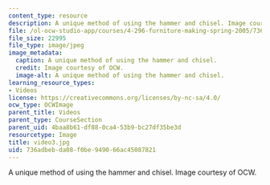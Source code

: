 ```yaml
---
content_type: resource
description: A unique method of using the hammer and chisel. Image courtesy of OCW.
file: /ol-ocw-studio-app/courses/4-296-furniture-making-spring-2005/736adbebda08f0be949066ac45087821_video3.jpg
file_size: 22995
file_type: image/jpeg
image_metadata:
  caption: A unique method of using the hammer and chisel.
  credit: Image courtesy of OCW.
  image-alt: A unique method of using the hammer and chisel.
learning_resource_types:
- Videos
license: https://creativecommons.org/licenses/by-nc-sa/4.0/
ocw_type: OCWImage
parent_title: Videos
parent_type: CourseSection
parent_uid: 4baa8b61-df88-0ca4-53b9-bc27df35be3d
resourcetype: Image
title: video3.jpg
uid: 736adbeb-da08-f0be-9490-66ac45087821
---
```

A unique method of using the hammer and chisel. Image courtesy of OCW.